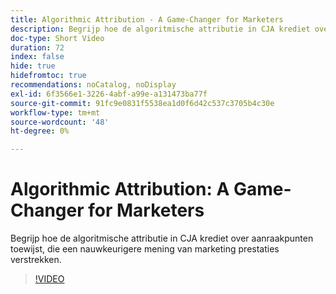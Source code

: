 ```yaml
---
title: Algorithmic Attribution - A Game-Changer for Marketers
description: Begrijp hoe de algoritmische attributie in CJA krediet over aanraakpunten toewijst, die een nauwkeurigere mening van marketing prestaties verstrekken.
doc-type: Short Video
duration: 72
index: false
hide: true
hidefromtoc: true
recommendations: noCatalog, noDisplay
exl-id: 6f3566e1-3226-4abf-a99e-a131473ba77f
source-git-commit: 91fc9e0831f5538ea1d0f6d42c537c3705b4c30e
workflow-type: tm+mt
source-wordcount: '48'
ht-degree: 0%

---
```


# Algorithmic Attribution: A Game-Changer for Marketers

Begrijp hoe de algoritmische attributie in CJA krediet over aanraakpunten toewijst, die een nauwkeurigere mening van marketing prestaties verstrekken.

<!-- 85_S106_3442453_71_algorithmic-attribution-a-gamechanger-for-marketers -->
>[!VIDEO](https://video.tv.adobe.com/v/3458301/?learn=on&enablevpops=true)
